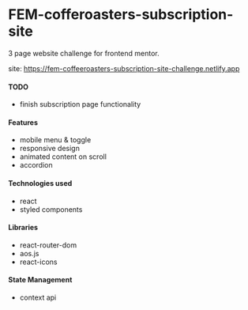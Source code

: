 # FEM-cofferoasters-subscription-site

3 page website challenge for frontend mentor.

site: https://fem-coffeeroasters-subscription-site-challenge.netlify.app

#### TODO
- finish subscription page functionality

#### Features
- mobile menu & toggle
- responsive design
- animated content on scroll
- accordion

#### Technologies used
- react
- styled components

#### Libraries
- react-router-dom
- aos.js
- react-icons

#### State Management
- context api

